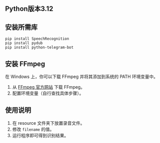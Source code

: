 ## Python版本3.12
## 安装所需库

```
pip install SpeechRecognition
pip install pydub
pip install python-telegram-bot
```

## 安装 FFmpeg

在 Windows 上，你可以下载 FFmpeg 并将其添加到系统的 PATH 环境变量中。

1. 从 [FFmpeg 官方网站](https://ffmpeg.org/download.html) 下载 FFmpeg。
2. 配置环境变量（自行查找具体步骤）。

## 使用说明

1. 在 resource 文件夹下放置录音文件。
2. 修改 `filename` 的值。
3. 运行程序即可得到识别结果。
